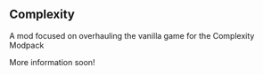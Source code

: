 ## Complexity
A mod focused on overhauling the vanilla game for the Complexity Modpack

More information soon!